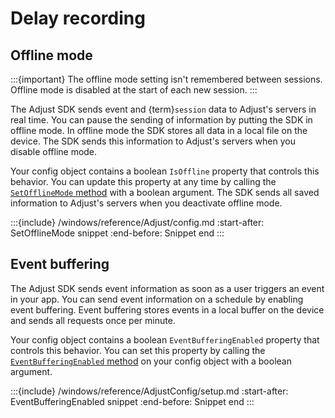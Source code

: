 # Delay recording

## Offline mode

:::{important}
The offline mode setting isn't remembered between sessions. Offline mode is disabled at the start of each new session.
:::

The Adjust SDK sends event and {term}`session` data to Adjust's servers in real time. You can pause the sending of information by putting the SDK in offline mode. In offline mode the SDK stores all data in a local file on the device. The SDK sends this information to Adjust's servers when you disable offline mode.

Your config object contains a boolean `IsOffline` property that controls this behavior. You can update this property at any time by calling the [`SetOfflineMode` method](#windows-setofflinemode-invocation) with a boolean argument. The SDK sends all saved information to Adjust's servers when you deactivate offline mode.

:::{include} /windows/reference/Adjust/config.md
:start-after: SetOfflineMode snippet
:end-before: Snippet end
:::

## Event buffering

The Adjust SDK sends event information as soon as a user triggers an event in your app. You can send event information on a schedule by enabling event buffering. Event buffering stores events in a local buffer on the device and sends all requests once per minute.

Your config object contains a boolean `EventBufferingEnabled` property that controls this behavior. You can set this property by calling the [`EventBufferingEnabled` method](#windows-eventbufferingenabled-invocation) on your config object with a boolean argument.

:::{include} /windows/reference/AdjustConfig/setup.md
:start-after: EventBufferingEnabled snippet
:end-before: Snippet end
:::
